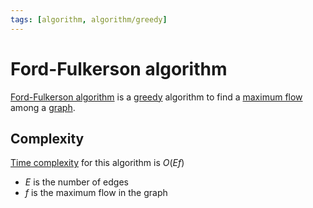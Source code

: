 ```yaml
---
tags: [algorithm, algorithm/greedy]
---
```


# Ford-Fulkerson algorithm

[Ford-Fulkerson algorithm](https://en.wikipedia.org/wiki/Ford%E2%80%93Fulkerson_algorithm) is a [greedy](../algorithms.md#Terminology) algorithm to find a [maximum flow](../problems/flow.md) among a [graph](../../data/database/nosql/graph.md).

## Complexity

[Time complexity](../complexity.md) for this algorithm is $O(Ef)$
- $E$ is the number of edges
- $f$ is the maximum flow in the graph